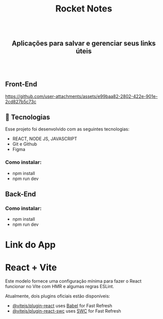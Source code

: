 <h1 align= "center"> Rocket Notes</h1>
<br><br>
<h2 align= "center"> Aplicações para salvar e gerenciar seus links úteis </h2>
<br><br>

<h2>Front-End</h2>

https://github.com/user-attachments/assets/e99baa82-2802-422e-901e-2cd827b5c73c

## 🚀 Tecnologias

Esse projeto foi desenvolvido com as seguintes tecnologias:

- REACT, NODE JS, JAVASCRIPT
- Git e Github
- Figma


 ### Como instalar:
  * npm install
  * npm run dev

## Back-End
 ### Como instalar:
 * npm install
 * npm run dev


# Link do App

# React + Vite

Este modelo fornece uma configuração mínima para fazer o React funcionar no Vite com HMR e algumas regras ESLint.

Atualmente, dois plugins oficiais estão disponíveis:

- [@vitejs/plugin-react](https://github.com/vitejs/vite-plugin-react/blob/main/packages/plugin-react/README.md) uses [Babel](https://babeljs.io/) for Fast Refresh
- [@vitejs/plugin-react-swc](https://github.com/vitejs/vite-plugin-react-swc) uses [SWC](https://swc.rs/) for Fast Refresh



